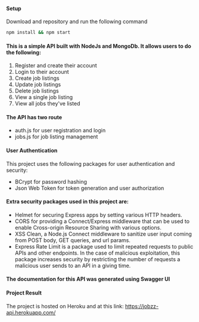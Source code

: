 #### Setup
Download and repository and run the following command

```bash
npm install && npm start
```

#### This is a simple API built with NodeJs and MongoDb. It allows users to do the following:

1. Register and create their account
2. Login to their account
3. Create job listings
4. Update job listings
5. Delete job listings
6. View a single job listing
7. View all jobs they've listed

#### The API has two route

- auth.js for user registration and login
- jobs.js for job listing management

#### User Authentication
This project uses the following packages for user authentication and security:
- BCrypt for password hashing
- Json Web Token for token generation and user authorization

#### Extra security packages used in this project are:

- Helmet for securing Express apps by setting various HTTP headers.
- CORS for providing a Connect/Express middleware that can be used to enable Cross-origin Resource Sharing with various options.
- XSS Clean, a Node.js Connect middleware to sanitize user input coming from POST body, GET queries, and url params.
- Express Rate Limit is a package used to limit repeated requests to public APIs and other endpoints. In the case of malicious exploitation, this package increases security by restricting the number of requests a malicious user sends to an API in a giving time.

#### The documentation for this API was generated using Swagger UI

#### Project Result
The project is hosted on Heroku and at this link: 
https://jobzz-api.herokuapp.com/
```
